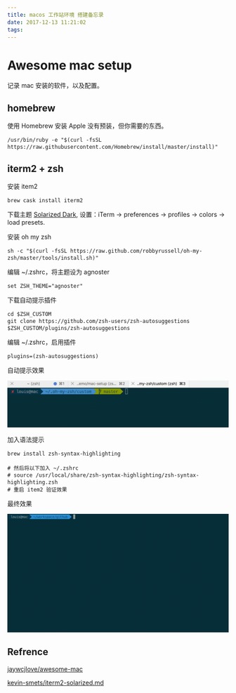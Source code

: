 ```yaml
---
title: macos 工作站环境 搭建备忘录
date: 2017-12-13 11:21:02
tags:
---
```



# Awesome mac setup

记录 mac 安装的软件，以及配置。

## homebrew

使用 Homebrew 安装 Apple 没有预装，但你需要的东西。

```
/usr/bin/ruby -e "$(curl -fsSL https://raw.githubusercontent.com/Homebrew/install/master/install)"
```

## iterm2 + zsh

安装 item2

```
brew cask install iterm2
```

下载主题 [Solarized Dark](https://raw.githubusercontent.com/mbadolato/iTerm2-Color-Schemes/master/schemes/Solarized%20Dark%20-%20Patched.itermcolors), 设置：iTerm → preferences → profiles → colors → load presets. 

安装 oh my zsh

```
sh -c "$(curl -fsSL https://raw.github.com/robbyrussell/oh-my-zsh/master/tools/install.sh)"
```

编辑 ~/.zshrc，将主题设为 agnoster

```
set ZSH_THEME="agnoster"
```

下载自动提示插件

```
cd $ZSH_CUSTOM
git clone https://github.com/zsh-users/zsh-autosuggestions $ZSH_CUSTOM/plugins/zsh-autosuggestions
```
编辑 ~/.zshrc，启用插件

```
plugins=(zsh-autosuggestions)
```

自动提示效果

![autosuggestion](workstation-memo/auto_suggestion.gif)

加入语法提示

```
brew install zsh-syntax-highlighting

# 然后将以下加入 ~/.zshrc
# source /usr/local/share/zsh-syntax-highlighting/zsh-syntax-highlighting.zsh
# 重启 item2 验证效果
```

最终效果

![item_and_zsh](workstation-memo/iterm_and_zsh.gif)


## Refrence

[jaywcjlove/awesome-mac](https://github.com/jaywcjlove/awesome-mac)

[kevin-smets/iterm2-solarized.md](https://gist.github.com/kevin-smets/8568070)